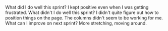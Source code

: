 What did I do well this sprint?
    I kept positive even when I was getting frustrated.
What didn't I do well this sprint?
    I didn't quite figure out how to position things on the page. The columns didn't seem to be working for me.
What can I improve on next sprint?
    More stretching, moving around.